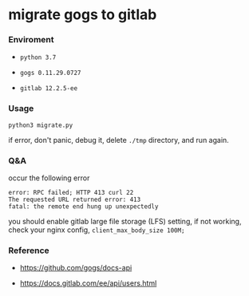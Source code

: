 # migrate gogs to gitlab

### Enviroment

- `python 3.7`

- `gogs 0.11.29.0727`

- `gitlab 12.2.5-ee`

### Usage

`python3 migrate.py`

if error, don't panic, debug it, delete `./tmp` directory, and run again.

### Q&A

occur the following error

```
error: RPC failed; HTTP 413 curl 22 
The requested URL returned error: 413 
fatal: the remote end hung up unexpectedly
```

you should enable gitlab large file storage (LFS) setting, if not working, check your nginx config, `client_max_body_size 100M;`


### Reference

- https://github.com/gogs/docs-api

- https://docs.gitlab.com/ee/api/users.html
